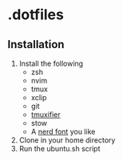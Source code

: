 # .dotfiles

## Installation

1. Install the following
    - zsh
    - nvim
    - tmux
    - xclip
    - git
    - [tmuxifier](https://github.com/jimeh/tmuxifier)
    - stow
    - A [nerd font](https://www.nerdfonts.com/) you like
2. Clone in your home directory
3. Run the ubuntu.sh script
